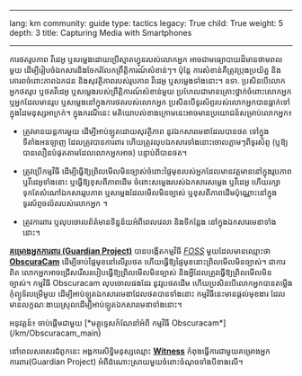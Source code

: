 

---

lang: km
community: guide
type: tactics
legacy: True
child: True
weight: 5
depth: 3
title: Capturing Media with Smartphones

---

ការថតរូបភាព វីដេអូ ឬសម្លេងដោយប្រើស្មាតហ្វូនរបស់លោកអ្នក អាចជាមធ្យោបាយដ៏មានថាមពលមួយ ដើម្បីរៀបចំឯកសារនិងចែករំលែកព្រឹត្តិការណ៍សំខាន់ៗ។ ប៉ុន្តែ ការសំខាន់គឺត្រូវប្រុងប្រយ័ត្ន និងគោរពចំពោះភាពឯកជន និងសុវត្ថិភាពរបស់រូបភាព វីដេអូ ឬសម្លេងទាំងនោះ។ ឧទា. ប្រសិនបើលោកអ្នកថតរូប ឬថតវីដេអូ ឬសម្លេងរបស់ព្រឹត្តិការណ៍សំខាន់មួយ ប្រហែលជាមានគ្រោះថ្នាក់ចំពោះលោកអ្នក ឬអ្នកដែលមានរូប ឬសម្លេងនៅក្នុងការថតរបស់លោកអ្នក ប្រសិនបើទូរស័ព្ទរបស់លោកអ្នកបានធ្លាក់ទៅក្នុងដៃមនុស្សអាក្រក់។ ក្នុងករណីនេះ មតិយោបល់ខាងក្រោមនេះអាចមានប្រយោជន៍សម្រាប់លោកអ្នក៖

- ត្រូវមានយន្តការមួយ ដើម្បីអាប់ឡូតដោយសុវត្ថិភាព នូវឯកសារមេឌាដែលបានថត ទៅក្នុងទីតាំងអនឡាញ ដែលត្រូវបានការពារ ហើយត្រូវលុបឯកសារទាំងនោះចោលភ្លាមៗពីទូរស័ព្ទ (ឬឱ្យបានលឿនបំផុតតាមដែលលោកអ្នកអាច) បន្ទាប់ពីបានថត។

- ត្រូវប្រើកម្មវិធី ដើម្បីធ្វើឱ្យព្រិលមើលមិនច្បាស់ចំពោះផ្ទៃមុខរបស់អ្នកដែលមានវត្តមាននៅក្នុងរូបភាព ឬវីដេអូទាំងនោះ ឬធ្វើឱ្យខុសពីភាពដើម ចំពោះសម្លេងរបស់ឯកសារសម្លេង ឬវីដេអូ ហើយរក្សាទុកតែសំណៅឯកសាររូបភាព ឬសម្លេងដែលមើលមិនច្បាស់ ឬខុសពីភាពដើមប៉ុណ្ណោះនៅក្នុងទូរស័ព្ទចល័តរបស់លោកអ្នក ។

- ត្រូវការពារ ឬលុបចោលព័ត៌មានទិន្នន័យអំពីពេលវេលា និងទីកន្លែង នៅក្នុងឯកសារមេឌាទាំងនោះ។

[**គម្រោងអ្នកការពារ (Guardian Project)**](https://guardianproject.info) បានបង្កើតកម្មវិធី [*FOSS*](/km/glossary#FOSS) មួយដែលមានឈ្មោះថា [**ObscuraCam**](https://guardianproject.info/apps/obscuracam/) ដើម្បីចាប់ផ្ទៃមុខនៅលើរូបថត  ហើយធ្វើឱ្យផ្ទៃមុខនោះព្រិលមើលមិនច្បាស់។ ជាការពិត លោកអ្នកអាចជ្រើសរើសរបៀបធ្វើឱ្យព្រិលមើលមិនច្បាស់ និងអ្វីដែលត្រូវធ្វើឱ្យព្រិលមើលមិនច្បាស់។ កម្មវិធី Obscuracam លុបចោលផងដែរ នូវរូបថតដើម ហើយប្រសិនបើលោកអ្នកបានតម្លើងកុំព្យូទ័របម្រើមួយ ដើម្បីអាប់ឡូតឯកសារមេឌាដែលថតបានទាំងនោះ កម្មវិធីនេះមានផ្តល់មុខងារ ដែលមានលក្ខណៈងាយស្រូលដើម្បីអាប់ឡូតឯកសារមេឌាទាំងនោះ។

<div class=getstarted markdown=1>
អនុវត្តន៍៖ ចាប់ផ្តើមជាមួយ [*មគ្គុទ្ទេសក៍ណែនាំអំពី កម្មវិធី Obscuracam*](/km/Obscuracam_main)
</div>

នៅពេលសរសេរជំពូកនេះ អង្គការសិទ្ធិមនុស្សឈ្មោះ [**Witness**](https://witness.org) កំពុងធ្វើការជាមួយគម្រោងអ្នកការពារ(Guardian Project) អំពីដំណោះស្រាយមួយចំពោះចំណុចទាំងបីខាងលើ។

